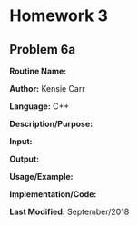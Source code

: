# Homework 3

## Problem 6a

**Routine Name:**           

**Author:** Kensie Carr

**Language:** C++

**Description/Purpose:** 

**Input:**

**Output:** 

**Usage/Example:**

**Implementation/Code:** 

**Last Modified:** September/2018

